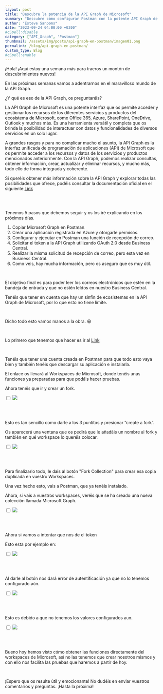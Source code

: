 ```yaml
---
layout: post
title: "Descubre la potencia de la API Graph de Microsoft"
summary: "Descubre cómo configurar Postman con la potente API Graph de Microsoft. Simplifica tu proceso de desarrollo y aprovecha al máximo los recursos y datos disponibles en la API Graph de Microsoft con la ayuda de Postman."
author: "Esteve Sanpons"
date: "2023-09-24 04:00:00 +0200"
#cSpell:disable
category: ["API_Graph", "Postman"]
thumbnail: /assets/img/posts/api-graph-en-postman/imagen01.png
permalink: /blog/api-graph-en-postman/
custom_type: Blog
#cSpell:enable
---
```


¡Hola! ¡Aquí estoy una semana más para traeros un montón de descubrimientos nuevos!

En las próximas semanas vamos a adentrarnos en el maravilloso mundo de la API Graph.

¿Y qué es eso de la API Graph, os preguntaréis?

La API Graph de Microsoft es una potente interfaz que os permite acceder y gestionar los recursos de los diferentes servicios y productos del ecosistema de Microsoft, como Office 365, Azure, SharePoint, OneDrive, Outlook y muchos más. Es una herramienta versátil y completa que os brinda la posibilidad de interactuar con datos y funcionalidades de diversos servicios en un solo lugar.

A grandes rasgos y para no complicar mucho el asunto, la API Graph es la interfaz unificada de programación de aplicaciones (API) de Microsoft que os permite acceder a los recursos y datos de los servicios y productos mencionados anteriormente. Con la API Graph, podemos realizar consultas, obtener información, crear, actualizar y eliminar recursos, y mucho más, todo ello de forma integrada y coherente.

Si queréis obtener más información sobre la API Graph y explorar todas las posibilidades que ofrece, podéis consultar la documentación oficial en el siguiente [Link](https://learn.microsoft.com/es-es/graph/use-the-api)

<br><br>

Tenemos 5 pasos que debemos seguir y os los iré explicando en los próximos días.

1. Copiar Microsoft Graph en Postman.
2. Crear una aplicación registrada en Azure y otorgarle permisos.
3. Configurar y ejecutar en Postman una función de recepción de correo.
4. Solicitar el token a la API Graph utilizando OAuth 2.0 desde Business Central.
5. Realizar la misma solicitud de recepción de correo, pero esta vez en Business Central.
6. Como veis, hay mucha información, pero os aseguro que es muy útil.

<br>

El objetivo final es para poder leer los correos electrónicos que estén en la bandeja de entrada y que no estén leídos en nuestro Business Central.

Tenéis que tener en cuenta que hay un sinfín de ecosistemas en la API Graph de Microsoft, por lo que esto no tiene límite.

<br>

Dicho todo esto vamos manos a la obra. 😆

<br>

Lo primero que tenemos que hacer es ir al [Link](https://aka.ms/graphpostmanwkspc)

<br>

Tenéis que tener una cuenta creada en Postman para que todo esto vaya bien y también tenéis que descargar su aplicación e instalarla.

El enlace os llevará al Workspaces de Microsoft, donde tenéis unas funciones ya preparadas para que podáis hacer pruebas.

Ahora tenéis que ir y crear un fork.

<input type="checkbox" id="image-checkbox-02" class="image-checkbox">
<label for="image-checkbox-02"  class="image-label">
    <img class="img-container" src="/assets/img/posts/api-graph-en-postman/imagen02.png">
</label>

<br><br>

Esto es tan sencillo como darle a los 3 puntitos y presionar “create a fork”.

Os aparecerá una ventana que os pedirá que le añadáis un nombre al fork y también en qué workspace lo queréis colocar.

<input type="checkbox" id="image-checkbox-03" class="image-checkbox">
<label for="image-checkbox-03"  class="image-label">
    <img class="img-container" src="/assets/img/posts/api-graph-en-postman/imagen03.png">
</label>

<br><br>

Para finalizarlo todo, le dais al botón "Fork Collection" para crear esa copia duplicada en vuestro Workspaces.

Una vez hecho esto, vais a Postman, que ya tenéis instalado.

Ahora, si vais a vuestros workspaces, veréis que se ha creado una nueva colección llamada Microsoft Graph.

<input type="checkbox" id="image-checkbox-04" class="image-checkbox">
<label for="image-checkbox-04"  class="image-label">
    <img class="img-container" src="/assets/img/posts/api-graph-en-postman/imagen04.png">
</label>

<br><br>

Ahora si vamos a intentar que nos de el token

Esto esta por ejemplo en:

<input type="checkbox" id="image-checkbox-05" class="image-checkbox">
<label for="image-checkbox-05"  class="image-label">
    <img class="img-container" src="/assets/img/posts/api-graph-en-postman/imagen05.png">
</label>

<br><br>

Al darle al botón nos dará error de autentificación ya que no lo tenemos configurado aún.

<input type="checkbox" id="image-checkbox-06" class="image-checkbox">
<label for="image-checkbox-06"  class="image-label">
    <img class="img-container" src="/assets/img/posts/api-graph-en-postman/imagen06.png">
</label>

<br><br>

Esto es debido a que no tenemos los valores configurados aun.

<input type="checkbox" id="image-checkbox-07" class="image-checkbox">
<label for="image-checkbox-07"  class="image-label">
    <img class="img-container" src="/assets/img/posts/api-graph-en-postman/imagen07.png">
</label>

<br><br>

Bueno hoy hemos visto cómo obtener las funciones directamente del workspaces de Microsoft, así no las tenemos que crear nosotros mismos y con ello nos facilita las pruebas que haremos a partir de hoy.

<br>

¡Espero que os resulte útil y emocionante! No dudéis en enviar vuestros comentarios y preguntas. ¡Hasta la próxima!
